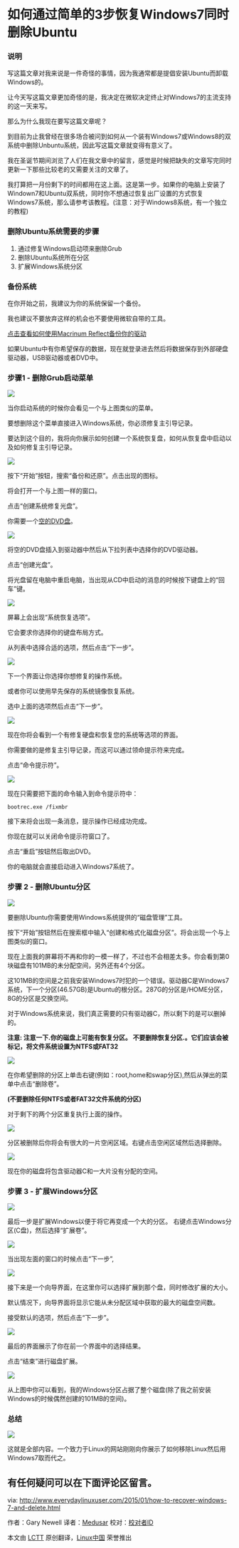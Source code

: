 如何通过简单的3步恢复Windows7同时删除Ubuntu
================================================================================
### 说明 ###

写这篇文章对我来说是一件奇怪的事情，因为我通常都是提倡安装Ubuntu而卸载Windows的。

让今天写这篇文章更加奇怪的是，我决定在微软决定终止对Windows7的主流支持的这一天来写。

那么为什么我现在要写这篇文章呢？

到目前为止我曾经在很多场合被问到如何从一个装有Windows7或Windows8的双系统中删除Unbuntu系统，因此写这篇文章就变得有意义了。

我在圣诞节期间浏览了人们在我文章中的留言，感觉是时候把缺失的文章写完同时更新一下那些比较老的又需要关注的文章了。

我打算把一月份剩下的时间都用在这上面。这是第一步。如果你的电脑上安装了Windown7和Ubuntu双系统，同时你不想通过恢复出厂设置的方式恢复Windows7系统，那么请参考该教程。(注意：对于Windows8系统，有一个独立的教程)

### 删除Ubuntu系统需要的步骤 ###

1. 通过修复Windows启动项来删除Grub
1. 删除Ubuntu系统所在分区
1. 扩展Windows系统分区

### 备份系统 ###

在你开始之前，我建议为你的系统保留一个备份。

我也建议不要放弃这样的机会也不要使用微软自带的工具。

[点击查看如何使用Macrinum Reflect备份你的驱动][1]


如果Ubuntu中有你希望保存的数据，现在就登录进去然后将数据保存到外部硬盘驱动器，USB驱动器或者DVD中。

### 步骤1 - 删除Grub启动菜单 ###

![](http://1.bp.blogspot.com/-arVqwMLpJRQ/VLWbHWkqYsI/AAAAAAAAHmw/kn3jDPOltX4/s1600/grubmenu.jpg)

当你启动系统的时候你会看见一个与上图类似的菜单。

要想删除这个菜单直接进入Windows系统，你必须修复主引导记录。

要达到这个目的，我将向你展示如何创建一个系统恢复盘，如何从恢复盘中启动以及如何修复主引导记录。

![](http://2.bp.blogspot.com/-ML2JnNc8OWY/VLWcAovwGNI/AAAAAAAAHm4/KH778_MkU7U/s1600/recoverywindow1.PNG)

按下“开始”按钮，搜索“备份和还原”。点击出现的图标。

将会打开一个与上图一样的窗口。

点击“创建系统修复光盘”。

你需要一个[空的DVD盘][2]。

![](http://2.bp.blogspot.com/-r0GUDZ4AAMI/VLWfJ0nuJLI/AAAAAAAAHnE/RloNqdXLLcY/s1600/recoverywindow2.PNG)

将空的DVD盘插入到驱动器中然后从下拉列表中选择你的DVD驱动器。

点击“创建光盘”。

将光盘留在电脑中重启电脑，当出现从CD中启动的消息的时候按下键盘上的“回车”键。

![](http://2.bp.blogspot.com/-VPSD50bmk2E/VLWftBg7HxI/AAAAAAAAHnM/APVzvPg4rC0/s1600/recoveryoptionschooselanguage.jpg)

屏幕上会出现“系统恢复选项”。

它会要求你选择你的键盘布局方式。

从列表中选择合适的选项，然后点击“下一步”。

![](http://2.bp.blogspot.com/-klK4SihPv0E/VLWgLiPO1mI/AAAAAAAAHnU/DUgxH6N2SFE/s1600/RecoveryOptions.jpg)

下一个界面让你选择你想修复的操作系统。

或者你可以使用早先保存的系统镜像恢复系统。

选中上面的选项然后点击“下一步”。

![](http://2.bp.blogspot.com/-WOk-Unm6cCQ/VLWgvzoBgzI/AAAAAAAAHng/vfxm1jhW1Ms/s1600/RecoveryOptions2.jpg)

现在你将会看到一个有修复硬盘和恢复您的系统等选项的界面。

你需要做的是修复主引导记录，而这可以通过领命提示符来完成。

点击“命令提示符”。

![](http://4.bp.blogspot.com/-duT-EUC0yuo/VLWhHygCApI/AAAAAAAAHno/bO7UlouyR9M/s1600/FixMBR.jpg)

现在只需要把下面的命令输入到命令提示符中：

    bootrec.exe /fixmbr

接下来将会出现一条消息，提示操作已经成功完成。

你现在就可以关闭命令提示符窗口了。

点击“重启”按钮然后取出DVD。

你的电脑就会直接启动进入Windows7系统了。

### 步骤 2 - 删除Ubuntu分区 ###

![](http://4.bp.blogspot.com/-1OM0b3qBeHk/VLWh89gtgVI/AAAAAAAAHn0/ECHIARNCRp8/s1600/diskmanagement1.PNG)

要删除Ubuntu你需要使用Windows系统提供的“磁盘管理”工具。

按下“开始”按钮然后在搜索框中输入“创建和格式化磁盘分区”。将会出现一个与上图类似的窗口。

现在上面我的屏幕将不再和你的一模一样了，不过也不会相差太多。你会看到第0块磁盘有101MB的未分配空间，另外还有4个分区。

这101MB的空间是之前我安装Windows7时犯的一个错误。驱动器C是Windows7系统，下一个分区(46.57GB)是Ubuntu的根分区。287G的分区是/HOME分区，8G的分区是交换空间。

对于Windows系统来说，我们真正需要的只有驱动器C，所以剩下的是可以删掉的。

**注意: 注意一下.你的磁盘上可能有恢复分区。 不要删除恢复分区.。它们应该会被标记，将文件系统设置为NTFS或FAT32**

![](http://3.bp.blogspot.com/-8YUE2p5Fj8Q/VLWlHXst6JI/AAAAAAAAHoQ/BJC57d9Nilg/s1600/deletevolume.png)

在你希望删除的分区上单击右键(例如：root,home和swap分区),然后从弹出的菜单中点击“删除卷”。

**(不要删除任何NTFS或者FAT32文件系统的分区)**

对于剩下的两个分区重复执行上面的操作。

![](http://3.bp.blogspot.com/-IGbJLkc_soY/VLWk1Vh0XAI/AAAAAAAAHoA/v7TVFT0rC0E/s1600/diskmanagement2.PNG)

分区被删除后你将会有很大的一片空闲区域。右键点击空闲区域然后选择删除。

![](http://4.bp.blogspot.com/-2xUBkWHpnC4/VLWk9cYXGZI/AAAAAAAAHoI/8F2ANkorGeM/s1600/diskmanagement3.PNG)

现在你的磁盘将包含驱动器C和一大片没有分配的空间。

### 步骤 3 - 扩展Windows分区 ###

![](http://4.bp.blogspot.com/-pLV5L3CvQ1Y/VLWmh-5SKTI/AAAAAAAAHoc/7sJzITyvduo/s1600/diskmanagement4.png)

最后一步是扩展Windows以便于将它再变成一个大的分区。
右键点击Windows分区(C盘)，然后选择“扩展卷”。

![](http://1.bp.blogspot.com/-vgmw_N2WZWw/VLWm7i5oSxI/AAAAAAAAHok/k0q_gnIik9A/s1600/extendvolume1.PNG)

当出现左面的窗口的时候点击“下一步”,

![](http://3.bp.blogspot.com/-WLA86V-Au8g/VLWnTq5RpAI/AAAAAAAAHos/6vzjLNkrwRQ/s1600/extendvolume2.PNG)

接下来是一个向导界面，在这里你可以选择扩展到那个盘，同时修改扩展的大小。

默认情况下，向导界面将显示它能从未分配区域中获取的最大的磁盘空间数。

接受默认的选项，然后点击“下一步”。

![](http://4.bp.blogspot.com/-1rhTJvwem0k/VLWnvx7fWFI/AAAAAAAAHo0/D-4HA8E8y2c/s1600/extendvolume3.PNG)

最后的界面展示了你在前一个界面中的选择结果。

点击“结束”进行磁盘扩展。

![](http://2.bp.blogspot.com/-CpuLXSYyPKY/VLWoEGU3sCI/AAAAAAAAHo8/7o5G4W4b7zU/s1600/diskmanagement5.PNG)

从上图中你可以看到，我的Windows分区占据了整个磁盘(除了我之前安装Windows的时候偶然创建的101MB的空间)。

### 总结 ###

![](http://1.bp.blogspot.com/-h1Flo2aGFcI/VLWogr2zfMI/AAAAAAAAHpE/2ypTSgR8_iM/s1600/fullwindowsscreen.PNG)

这就是全部内容。一个致力于Linux的网站刚刚向你展示了如何移除Linux然后用Windows7取而代之。

有任何疑问可以在下面评论区留言。
--------------------------------------------------------------------------------

via: http://www.everydaylinuxuser.com/2015/01/how-to-recover-windows-7-and-delete.html

作者：Gary Newell
译者：[Medusar](https://github.com/Medusar)
校对：[校对者ID](https://github.com/校对者ID)

本文由 [LCTT](https://github.com/LCTT/TranslateProject) 原创翻译，[Linux中国](http://linux.cn/) 荣誉推出

[1]:http://linux.about.com/od/LinuxNewbieDesktopGuide/ss/Create-A-Recovery-Drive-For-All-Versions-Of-Windows.htm
[2]:http://www.amazon.co.uk/gp/product/B0006L2HTK/ref=as_li_qf_sp_asin_il_tl?ie=UTF8&camp=1634&creative=6738&creativeASIN=B0006L2HTK&linkCode=as2&tag=evelinuse-21&linkId=3R363EA63XB4Z3IL


